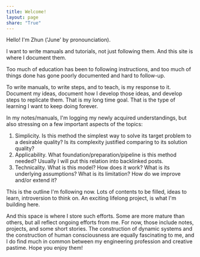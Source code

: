 ```yaml
---
title: Welcome!
layout: page
share: "True"
---
```



Hello! I'm Zhun ('June' by pronounciation). 

I want to write manuals and tutorials, not just following them. And this site is where I document them.

Too much of education has been to following instructions, and too much of things done has gone poorly documented and hard to follow-up. 

To write manuals, to write steps, and to teach, is my response to it. Document my ideas, document how I develop those ideas, and develop steps to replicate them. That is my long time goal. That is the type of learning I want to keep doing forever. 

In my notes/manuals, I'm logging my newly acquired understandings, but also stressing on a few important aspects of the topics:

1. Simplicity. Is this method the simplest way to solve its target problem to a desirable quality? Is its complexity justified comparing to its solution quality?
2. Applicability. What foundation/preparation/pipeline is this method needed? Usually I will put this relation into backlinked posts.
3. Technicality. What is this model? How does it work? What is its underlying assumptions? What is its limitation? How do we improve and/or extend it? 

This is the outline I'm following now. Lots of contents to be filled, ideas to learn, introversion to think on. An exciting lifelong project, is what I'm building here. 

And this space is where I store such efforts. Some are more mature than others, but all reflect ongoing efforts from me. For now, those include notes, projects, and some short stories. The construction of dynamic systems and the construction of human consciousness are equally fascinating to me, and I do find much in common between my engineering profession and creative pastime. Hope you enjoy them! 





